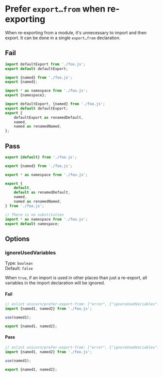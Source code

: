 # Prefer `export…from` when re-exporting

<!-- Do not manually modify RULE_NOTICE part -->
<!-- RULE_NOTICE_START -->
<!-- RULE_NOTICE_END -->

When re-exporting from a module, it's unnecessary to import and then export. It can be done in a single `export…from` declaration.

## Fail

```js
import defaultExport from './foo.js';
export default defaultExport;
```

```js
import {named} from './foo.js';
export {named};
```

```js
import * as namespace from './foo.js';
export {namespace};
```

```js
import defaultExport, {named} from './foo.js';
export default defaultExport;
export {
	defaultExport as renamedDefault,
	named,
	named as renamedNamed,
};
```

## Pass

```js
export {default} from './foo.js';
```

```js
export {named} from './foo.js';
```

```js
export * as namespace from './foo.js';
```

```js
export {
	default,
	default as renamedDefault,
	named,
	named as renamedNamed,
} from './foo.js';
```

```js
// There is no substitution
import * as namespace from './foo.js';
export default namespace;
```

## Options

### ignoreUsedVariables

Type: `boolean`\
Default: `false`

When `true`, if an import is used in other places than just a re-export, all variables in the import declaration will be ignored.

#### Fail

```js
// eslint unicorn/prefer-export-from: ["error", {"ignoreUsedVariables": false}]
import {named1, named2} from './foo.js';

use(named1);

export {named1, named2};
```

#### Pass

```js
// eslint unicorn/prefer-export-from: ["error", {"ignoreUsedVariables": true}]
import {named1, named2} from './foo.js';

use(named1);

export {named1, named2};
```
